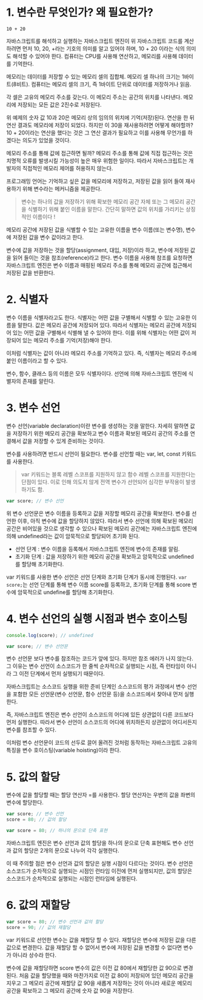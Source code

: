 # 1. 변수란 무엇인가? 왜 필요한가?

```
10 + 20
```

자바스크립트를 해석하고 실행하는 자바스크립트 엔진이 위 자바스크립트 코드를 계산하려면 먼저 10, 20, +라는 기호의 의미를 알고 있어야 하며, 10 + 20 이라는 식의 의미도 해석할 수 있어야 한다.
컴퓨터는 CPU를 사용해 연산하고, 메모리를 사용해 데이터를 기억한다.

메모리는 데이터를 저장할 수 있는 메모리 셀의 집합체.
메모리 셀 하나의 크기는 1바이트(8비트).
컴퓨터는 메모리 셀의 크기, 즉 1바이트 단위로 데이터를 저장하거나 읽음.

각 셀은 고유의 메모리 주소를 갖는다. 이 메모리 주소는 공간의 위치를 나타낸다. 메모리에 저장되는 모든 값은 2진수로 저장된다.

위 예제의 숫자 값 10과 20은 메모리 상의 임의의 위치에 기억(저장)된다. 연산을 한 뒤 연산 결과도 메모리에 저장이 되었다. 하지만 이 30을 재사용하려면 어떻게 해야할까?
10 + 20이라는 연산을 했다는 것은 그 연산 결과가 필요하고 이를 사용해 무언가를 하겠다는 의도가 있었을 것이다.

메모리 주소를 통해 값에 접근하면 될까? 메모리 주소를 통해 값에 직접 접근하는 것은 치명적 오류를 발생시킬 가능성이 높은 매우 위험한 일이다. 따라서 자바스크립트는 개발자의 직접적인 메모리 제어를 허용하지 않는다.

프로그래밍 언어는 기억하고 싶은 값을 메모리에 저장하고, 저장된 값을 읽어 들여 재사용하기 위해 변수라는 메커니즘을 제공한다.

> 변수는 하나의 값을 저장하기 위해 확보한 메모리 공간 자체 또는 그 메모리 공간을 식별하기 위해 붙인 이름을 말한다. 간단히 말하면 값의 위치를 가리키는 상징적인 이름이다 !

메모리 공간에 저장된 값을 식별할 수 있는 고유한 이름을 변수 이름(또는 변수명),
변수에 저장된 값을 변수 값이라고 한다.

변수에 값을 저장하는 것을 할당(assignment, 대입, 저장)이라 하고, 변수에 저장된 값을 읽어 들이는 것을 참조(reference)라고 한다.
변수 이름을 사용해 참조를 요청하면 자바스크립트 엔진은 변수 이름과 매핑된 메모리 주소를 통해 메모리 공간에 접근해서 저장된 값을 반환한다.

# 2. 식별자

변수 이름을 식별자라고도 한다. 식별자는 어떤 값을 구별해서 식별할 수 있는 고유한 이름을 말한다. 값은 메모리 공간에 저장되어 있다. 따라서 식별자는 메모리 공간에 저장되어 있는 어떤 값을 구별해서 식별해 낼 수 있어야 한다. 이를 위해 식별자는 어떤 값이 저장되어 있는 메모리 주소를 기억(저장)해야 한다.

이처럼 식별자는 값이 아니라 메모리 주소를 기억하고 있다. 즉, 식별자는 메모리 주소에 붙인 이름이라고 할 수 있다.

변수, 함수, 클래스 등의 이름은 모두 식별자이다. 선언에 의해 자바스크립트 엔진에 식별자의 존재를 알린다.

# 3. 변수 선언

변수 선언(variable declaration)이란 변수를 생성하는 것을 말한다. 자세히 말하면 값을 저장하기 위한 메모리 공간을 확보하고 변수 이름과 확보된 메모리 공간의 주소를 연결해서 값을 저장할 수 있게 준비하는 것이다.

변수를 사용하려면 반드시 선언이 필요한다. 변수를 선언할 때는 var, let, const 키워드를 사용한다.

> var 키워드는 블록 레벨 스코프를 지원하지 않고 함수 레벨 스코프를 지원한다는 단점이 있다. 이로 인해 의도치 않게 전역 변수가 선언되어 심각한 부작용이 발생하기도 함.

```javascript
var score; // 변수 선언
```

위 변수 선언문은 변수 이름을 등록하고 값을 저장할 메모리 공간을 확보한다. 변수를 선언한 이후, 아직 변수에 값을 할당하지 않았다. 따라서 변수 선언에 의해 확보된 메모리 공간은 비어있을 것으로 생각할 수 있으나 확보된 메모리 공간에는 자바스크립트 엔진에 의해 undefined라는 값이 암묵적으로 할당되어 초기화 된다.

- 선언 단계 : 변수 이름을 등록해서 자바스크립트 엔진에 변수의 존재를 알림.
- 초기화 단계 : 값을 저장하기 위한 메모리 공간을 확보하고 암묵적으로 undefined를 할당해 초기화한다.

var 키워드를 사용한 변수 선언은 선언 단계와 초기화 단계가 동시에 진행된다. `var score;`는 선언 단계를 통해 변수 이름 score를 등록하고, 초기화 단계를 통해 score 변수에 암묵적으로 undefine를 할당해 초기화한다.

# 4. 변수 선언의 실행 시점과 변수 호이스팅

```javascript
console.log(score); // undefined

var score; // 변수 선언문
```

변수 선언문 보다 변수를 참조하는 코드가 앞에 있다. 하지만 참조 에러가 나지 않는다. 그 이유는 변수 선언이 소스코드가 한 줄씩 순차적으로 실행되는 시점, 즉 런타임이 아니라 그 이전 단계에서 먼저 실행되기 때문이다.

자바스크립트는 소스코드 실행을 위한 준비 단계인 소스코드의 평가 과정에서 변수 선언을 포함한 모든 선언문(변수 선언문, 함수 선언문 등)을 소스코드에서 찾아내 먼저 실행한다.

즉, 자바스크립트 엔진은 변수 선언이 소스코드의 어디에 있든 상관없이 다른 코드보다 먼저 실행한다. 따라서 변수 선언이 소스코드의 어디에 위치하든지 상관없이 어디서든지 변수를 참조할 수 있다.

이처럼 변수 선언문이 코드의 선두로 끌어 올려진 것처럼 동작하는 자바스크립트 고유의 특징을 변수 호이스팅(variable hoisting)이라 한다.

# 5. 값의 할당

변수에 값을 할당할 때는 할당 연산자 =를 사용한다. 할당 연산자는 우변의 값을 좌변의 변수에 할당한다.

```javascript
var score; // 변수 선언
score = 80; // 값의 할당

var score = 80; // 하나의 문으로 단축 표현
```

자바스크립트 엔진은 변수 선언과 값의 할당을 하나의 문으로 단축 표현해도 변수 선언과 값의 할당은 2개의 문으로 나누어 각각 실행한다.

이 때 주의할 점은 변수 선언과 값의 할당은 실행 시점이 다르다는 것이다.
변수 선언은 소스코드가 순차적으로 실행되는 시점인 런타임 이전에 먼저 실행되지만,
값의 할당은 소스코드가 순차적으로 실행되는 시점인 런타임에 실행된다.

# 6. 값의 재할당

```javascript
var score = 80; // 변수 선언과 값의 할당
score = 90; // 값의 재할당
```

var 키워드로 선언한 변수는 값을 재할당 할 수 있다. 재할당은 변수에 저장된 값을 다른 값으로 변경한다. 값을 재할당 할 수 없어서 변수에 저장된 값을 변경할 수 없다면 변수가 아니라 상수라 한다.

변수에 값을 재할당하면 score 변수의 값은 이전 값 80에서 재할당한 값 90으로 변경된다. 처음 값을 할당했을 때와 마찬가지로 이전 값 80이 저장되어 있던 메모리 공간을 지우고 그 메모리 공간에 재할당 값 90을 새롭게 저장하는 것이 아니라 새로운 메모리 공간을 확보하고 그 메모리 공간에 숫자 값 90을 저장한다.
